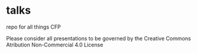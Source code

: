# talks
repo for all things CFP

Please consider all presentations to be governed by the Creative Commons Atribution Non-Commercial 4.0 License
